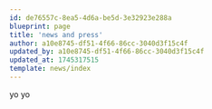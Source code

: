 ```yaml
---
id: de76557c-8ea5-4d6a-be5d-3e32923e288a
blueprint: page
title: 'news and press'
author: a10e8745-df51-4f66-86cc-3040d3f15c4f
updated_by: a10e8745-df51-4f66-86cc-3040d3f15c4f
updated_at: 1745317515
template: news/index
---
```

yo yo